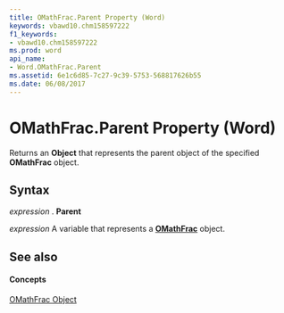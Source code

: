 ```yaml
---
title: OMathFrac.Parent Property (Word)
keywords: vbawd10.chm158597222
f1_keywords:
- vbawd10.chm158597222
ms.prod: word
api_name:
- Word.OMathFrac.Parent
ms.assetid: 6e1c6d85-7c27-9c39-5753-568817626b55
ms.date: 06/08/2017
---
```



# OMathFrac.Parent Property (Word)

Returns an  **Object** that represents the parent object of the specified **OMathFrac** object.


## Syntax

 _expression_ . **Parent**

 _expression_ A variable that represents a **[OMathFrac](Word.OMathFrac.md)** object.


## See also


#### Concepts


[OMathFrac Object](Word.OMathFrac.md)

